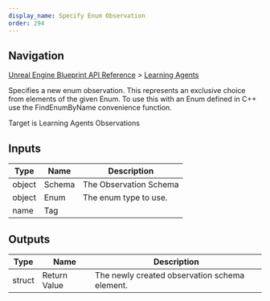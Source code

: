 ```yaml
---
display_name: Specify Enum Observation
order: 294
---
```

## Navigation

[Unreal Engine Blueprint API Reference](https://dev.epicgames.com/documentation/en-us/unreal-engine/BlueprintAPI) > [Learning Agents](https://dev.epicgames.com/documentation/en-us/unreal-engine/BlueprintAPI/LearningAgents)

Specifies a new enum observation. This represents an exclusive choice from elements of the given Enum. To use this with an Enum defined in C++
use the FindEnumByName convenience function.

Target is Learning Agents Observations

## Inputs

| Type | Name | Description |
| --- | --- | --- |
| object | Schema | The Observation Schema |
| object | Enum | The enum type to use. |
| name | Tag |  |

## Outputs

| Type | Name | Description |
| --- | --- | --- |
| struct | Return Value | The newly created observation schema element. |
